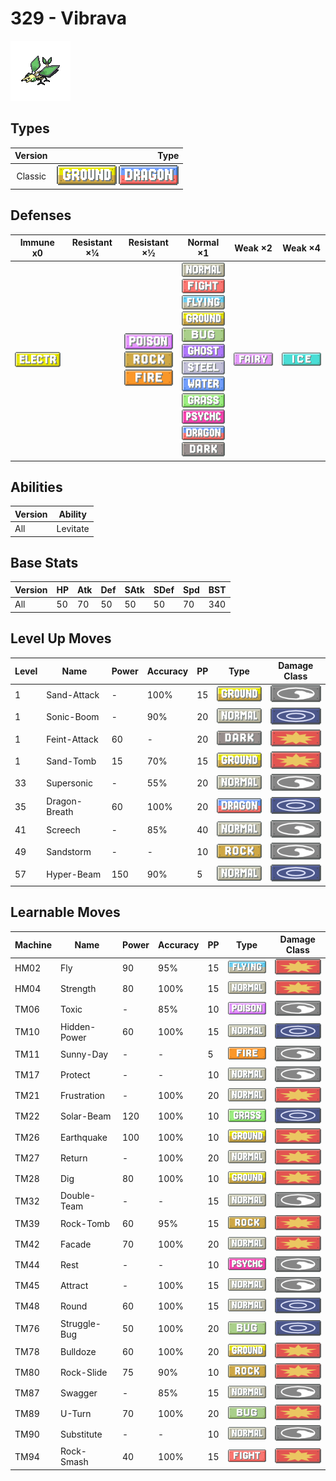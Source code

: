 # 329 - Vibrava

![vibrava](../img/pokemon/329.png)

## Types

| Version | Type                                                                  |
| :-----: | --------------------------------------------------------------------: |
| Classic | ![ground](../img/types/ground.png) ![dragon](../img/types/dragon.png) |

## Defenses

| Immune x0                              | Resistant ×¼ | Resistant ×½                                                                                             | Normal ×1                                                                                                                                                                                                                                                                                                                                                                                                                                                           | Weak ×2                          | Weak ×4                      |
| -------------------------------------- | ------------ | -------------------------------------------------------------------------------------------------------- | ------------------------------------------------------------------------------------------------------------------------------------------------------------------------------------------------------------------------------------------------------------------------------------------------------------------------------------------------------------------------------------------------------------------------------------------------------------------- | -------------------------------- | ---------------------------- |
| ![electric](../img/types/electric.png) |              | ![poison](../img/types/poison.png)<br/>![rock](../img/types/rock.png)<br/>![fire](../img/types/fire.png) | ![normal](../img/types/normal.png)<br/>![fighting](../img/types/fighting.png)<br/>![flying](../img/types/flying.png)<br/>![ground](../img/types/ground.png)<br/>![bug](../img/types/bug.png)<br/>![ghost](../img/types/ghost.png)<br/>![steel](../img/types/steel.png)<br/>![water](../img/types/water.png)<br/>![grass](../img/types/grass.png)<br/>![psychic](../img/types/psychic.png)<br/>![dragon](../img/types/dragon.png)<br/>![dark](../img/types/dark.png) | ![fairy](../img/types/fairy.png) | ![ice](../img/types/ice.png) |

## Abilities

| Version | Ability  |
| ------- | -------- |
| All     | Levitate |

## Base Stats

| Version | HP | Atk | Def | SAtk | SDef | Spd | BST |
| ------- | -- | --- | --- | ---- | ---- | --- | --- |
| All     | 50 | 70  | 50  | 50   | 50   | 70  | 340 |

## Level Up Moves

| Level | Name          | Power | Accuracy | PP | Type                               | Damage Class                           |
| ----- | ------------- | ----- | -------- | -- | ---------------------------------- | -------------------------------------- |
| 1     | Sand-Attack   | -     | 100%     | 15 | ![ground](../img/types/ground.png) | ![status](../img/types/status.png)     |
| 1     | Sonic-Boom    | -     | 90%      | 20 | ![normal](../img/types/normal.png) | ![special](../img/types/special.png)   |
| 1     | Feint-Attack  | 60    | -        | 20 | ![dark](../img/types/dark.png)     | ![physical](../img/types/physical.png) |
| 1     | Sand-Tomb     | 15    | 70%      | 15 | ![ground](../img/types/ground.png) | ![physical](../img/types/physical.png) |
| 33    | Supersonic    | -     | 55%      | 20 | ![normal](../img/types/normal.png) | ![status](../img/types/status.png)     |
| 35    | Dragon-Breath | 60    | 100%     | 20 | ![dragon](../img/types/dragon.png) | ![special](../img/types/special.png)   |
| 41    | Screech       | -     | 85%      | 40 | ![normal](../img/types/normal.png) | ![status](../img/types/status.png)     |
| 49    | Sandstorm     | -     | -        | 10 | ![rock](../img/types/rock.png)     | ![status](../img/types/status.png)     |
| 57    | Hyper-Beam    | 150   | 90%      | 5  | ![normal](../img/types/normal.png) | ![special](../img/types/special.png)   |

## Learnable Moves

| Machine | Name         | Power | Accuracy | PP | Type                                   | Damage Class                           |
| ------- | ------------ | ----- | -------- | -- | -------------------------------------- | -------------------------------------- |
| HM02    | Fly          | 90    | 95%      | 15 | ![flying](../img/types/flying.png)     | ![physical](../img/types/physical.png) |
| HM04    | Strength     | 80    | 100%     | 15 | ![normal](../img/types/normal.png)     | ![physical](../img/types/physical.png) |
| TM06    | Toxic        | -     | 85%      | 10 | ![poison](../img/types/poison.png)     | ![status](../img/types/status.png)     |
| TM10    | Hidden-Power | 60    | 100%     | 15 | ![normal](../img/types/normal.png)     | ![special](../img/types/special.png)   |
| TM11    | Sunny-Day    | -     | -        | 5  | ![fire](../img/types/fire.png)         | ![status](../img/types/status.png)     |
| TM17    | Protect      | -     | -        | 10 | ![normal](../img/types/normal.png)     | ![status](../img/types/status.png)     |
| TM21    | Frustration  | -     | 100%     | 20 | ![normal](../img/types/normal.png)     | ![physical](../img/types/physical.png) |
| TM22    | Solar-Beam   | 120   | 100%     | 10 | ![grass](../img/types/grass.png)       | ![special](../img/types/special.png)   |
| TM26    | Earthquake   | 100   | 100%     | 10 | ![ground](../img/types/ground.png)     | ![physical](../img/types/physical.png) |
| TM27    | Return       | -     | 100%     | 20 | ![normal](../img/types/normal.png)     | ![physical](../img/types/physical.png) |
| TM28    | Dig          | 80    | 100%     | 10 | ![ground](../img/types/ground.png)     | ![physical](../img/types/physical.png) |
| TM32    | Double-Team  | -     | -        | 15 | ![normal](../img/types/normal.png)     | ![status](../img/types/status.png)     |
| TM39    | Rock-Tomb    | 60    | 95%      | 15 | ![rock](../img/types/rock.png)         | ![physical](../img/types/physical.png) |
| TM42    | Facade       | 70    | 100%     | 20 | ![normal](../img/types/normal.png)     | ![physical](../img/types/physical.png) |
| TM44    | Rest         | -     | -        | 10 | ![psychic](../img/types/psychic.png)   | ![status](../img/types/status.png)     |
| TM45    | Attract      | -     | 100%     | 15 | ![normal](../img/types/normal.png)     | ![status](../img/types/status.png)     |
| TM48    | Round        | 60    | 100%     | 15 | ![normal](../img/types/normal.png)     | ![special](../img/types/special.png)   |
| TM76    | Struggle-Bug | 50    | 100%     | 20 | ![bug](../img/types/bug.png)           | ![special](../img/types/special.png)   |
| TM78    | Bulldoze     | 60    | 100%     | 20 | ![ground](../img/types/ground.png)     | ![physical](../img/types/physical.png) |
| TM80    | Rock-Slide   | 75    | 90%      | 10 | ![rock](../img/types/rock.png)         | ![physical](../img/types/physical.png) |
| TM87    | Swagger      | -     | 85%      | 15 | ![normal](../img/types/normal.png)     | ![status](../img/types/status.png)     |
| TM89    | U-Turn       | 70    | 100%     | 20 | ![bug](../img/types/bug.png)           | ![physical](../img/types/physical.png) |
| TM90    | Substitute   | -     | -        | 10 | ![normal](../img/types/normal.png)     | ![status](../img/types/status.png)     |
| TM94    | Rock-Smash   | 40    | 100%     | 15 | ![fighting](../img/types/fighting.png) | ![physical](../img/types/physical.png) |